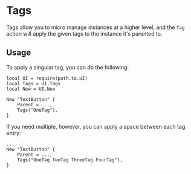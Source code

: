 # Tags

Tags allow you to micro manage instances at a higher level, and the `Tag` action will apply the given tags to the instance it's parented to.

## Usage

To apply a singular tag, you can do the following:

```luau
local UI = require(path.to.UI)
local Tags = UI.Tags
local New = UI.New

New "TextButton" {
    Parent = ...,
    Tags("OneTag"),
}
```

If you need multiple, however, you can apply a space between each tag entry:

```luau
...
New "TextButton" {
    Parent = ...,
    Tags("OneTag TwoTag ThreeTag FourTag"),
}
```


